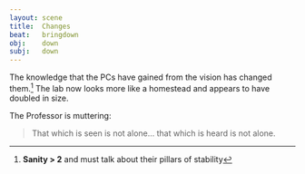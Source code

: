 ```yaml
---
layout: scene
title:  Changes
beat:   bringdown
obj:    down
subj:   down
---
```



The knowledge that the PCs have gained from the vision has changed them.[^0]
The lab now looks more like a homestead and appears to have doubled in size.

The Professor is muttering:

> That which is seen is not alone...
> that which is heard is not alone.


[^0]: **Sanity > 2** and must talk about their pillars of stability





